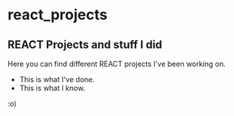 # react_projects

## REACT Projects and stuff I did

Here you can find different REACT projects I've been working on.

- This is what I've done.
- This is what I know.

:o)